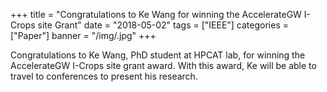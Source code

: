 +++
title = "Congratulations to Ke Wang for winning the AccelerateGW I-Crops site Grant"
date = "2018-05-02"
tags = ["IEEE"]
categories = ["Paper"]
banner = "/img/.jpg"
+++

Congratulations to Ke Wang, PhD student at HPCAT lab, for winning the AccelerateGW I-Crops site grant award. With this award, Ke will be able to travel to conferences to present his research.

